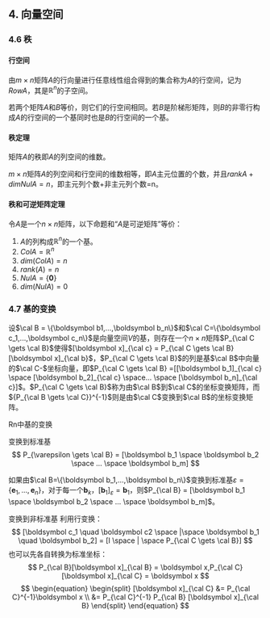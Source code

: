 ## 4. 向量空间

### 4.6 秩

#### 行空间

由$m \times n$矩阵$A$的行向量进行任意线性组合得到的集合称为$A$的行空间，记为$Row A$，其是$\mathbb{R}^n$的子空间。

若两个矩阵$A$和$B$等价，则它们的行空间相同。若$B$是阶梯形矩阵，则$B$的非零行构成$A$的行空间的一个基同时也是$B$的行空间的一个基。

#### 秩定理

矩阵$A$的秩即$A$的列空间的维数。

$m \times n$矩阵$A$的列空间和行空间的维数相等，即$A$主元位置的个数，并且$rankA+dim NulA = n$，即主元列个数+非主元列个数=n。

#### 秩和可逆矩阵定理

令$A$是一个$n \times n$矩阵，以下命题和“$A$是可逆矩阵”等价：

1.  $A$的列构成$\mathbb{R}^n$的一个基。
2.  $ColA = \mathbb{R}^n$
3.  $dim(ColA) = n$
4.  $rank(A) = n$
5.  $NulA = \{\boldsymbol 0\}$
6.  $dim(NulA) = 0$

### 4.7 基的变换

设$\cal B = \{\boldsymbol b1,...,\boldsymbol b_n\}$和$\cal C=\{\boldsymbol c_1,...,\boldsymbol c_n\}$是向量空间$V$的基，则存在一个$n \times n$矩阵$P_{\cal C \gets \cal B}$使得$[\boldsymbol x]_{\cal c} = P_{\cal C \gets \cal B}[\boldsymbol x]_{\cal b}$，$P_{\cal C \gets \cal B}$的列是基$\cal B$中向量的$\cal C-$坐标向量，即$P_{\cal C \gets \cal B} =[[\boldsymbol b_1]_{\cal c} \space [\boldsymbol b_2]_{\cal c} \space... \space [\boldsymbol b_n]_{\cal c}]$。$P_{\cal C \gets \cal B}$称为由$\cal B$到$\cal C$的坐标变换矩阵，而${P_{\cal B \gets \cal C}}^{-1}$则是由$\cal C$变换到$\cal B$的坐标变换矩阵。

Rn中基的变换

变换到标准基
$$
P_{\varepsilon \gets \cal B} = [\boldsymbol b_1 \space \boldsymbol b_2 \space ... \space \boldsymbol b_m]
$$

如果由$\cal B=\{\boldsymbol b_1,...,\boldsymbol b_n\}$变换到标准基$\varepsilon=\{\boldsymbol e_1,...,\boldsymbol e_n\}$，对于每一个$\boldsymbol b_k$，$[\boldsymbol b_1]_\varepsilon = \boldsymbol b_1$，则$P_{\cal B} = [\boldsymbol b_1 \space \boldsymbol b_2 \space ... \space \boldsymbol b_m]$。

变换到非标准基
利用行变换：
$$
[\boldsymbol c_1 \quad \boldsymbol c2 \space |\space \boldsymbol b_1 \quad \boldsymbol b_2] = [I \space | \space P_{\cal C \gets \cal B}]
$$
也可以先各自转换为标准坐标：
$$
P_{\cal B}[\boldsymbol x]_{\cal B} = \boldsymbol x,P_{\cal C}[\boldsymbol x]_{\cal C} = \boldsymbol x
$$
$$
\begin{equation}
\begin{split}
[\boldsymbol x]_{\cal C}  &=  P_{\cal C}^{-1}\boldsymbol x \\ 
&= P_{\cal C}^{-1} P_{\cal B} [\boldsymbol x]_{\cal B}
\end{split}
\end{equation}
$$